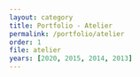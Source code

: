```yaml
---
layout: category
title: Portfolio - Atelier
permalink: /portfolio/atelier
order: 1
file: atelier
years: [2020, 2015, 2014, 2013]
---
```

